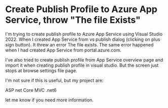 
# Create Publish Profile to Azure App Service, throw "The file Exists"

I'm trying to create publish profile to Azure App Service using Visual Studio 2022.
When I created App Service from vs publish dialog (clicking on plus sign button). It threw an error The file exists.
The same error happened when I had created App Service from portal.azure.com.

I've also tried to create publish profile from App Service overview page and import it when creating publish profile in visual studio. But the screen just stops at browse settings file page.

I'm not sure if this is useful, but my project are:

ASP net Core MVC
.net6

let me know if you need more information.

        